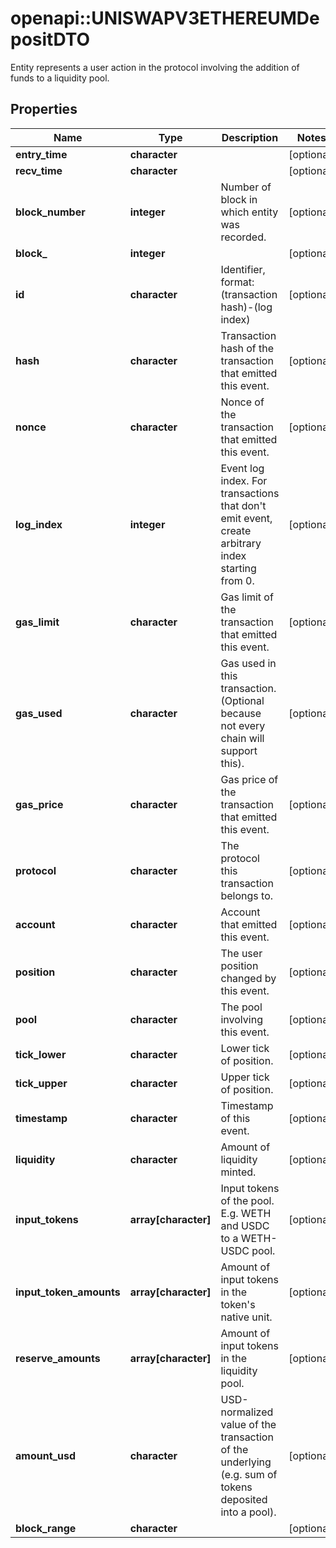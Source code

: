 # openapi::UNISWAPV3ETHEREUMDepositDTO

Entity represents a user action in the protocol involving the addition of funds to a liquidity pool.

## Properties
Name | Type | Description | Notes
------------ | ------------- | ------------- | -------------
**entry_time** | **character** |  | [optional] 
**recv_time** | **character** |  | [optional] 
**block_number** | **integer** | Number of block in which entity was recorded. | [optional] 
**block_** | **integer** |  | [optional] 
**id** | **character** | Identifier, format: (transaction hash)-(log index) | [optional] 
**hash** | **character** | Transaction hash of the transaction that emitted this event. | [optional] 
**nonce** | **character** | Nonce of the transaction that emitted this event. | [optional] 
**log_index** | **integer** | Event log index. For transactions that don&#39;t emit event, create arbitrary index starting from 0. | [optional] 
**gas_limit** | **character** | Gas limit of the transaction that emitted this event. | [optional] 
**gas_used** | **character** | Gas used in this transaction. (Optional because not every chain will support this). | [optional] 
**gas_price** | **character** | Gas price of the transaction that emitted this event. | [optional] 
**protocol** | **character** | The protocol this transaction belongs to. | [optional] 
**account** | **character** | Account that emitted this event. | [optional] 
**position** | **character** | The user position changed by this event. | [optional] 
**pool** | **character** | The pool involving this event. | [optional] 
**tick_lower** | **character** | Lower tick of position. | [optional] 
**tick_upper** | **character** | Upper tick of position. | [optional] 
**timestamp** | **character** | Timestamp of this event. | [optional] 
**liquidity** | **character** | Amount of liquidity minted. | [optional] 
**input_tokens** | **array[character]** | Input tokens of the pool. E.g. WETH and USDC to a WETH-USDC pool. | [optional] 
**input_token_amounts** | **array[character]** | Amount of input tokens in the token&#39;s native unit. | [optional] 
**reserve_amounts** | **array[character]** | Amount of input tokens in the liquidity pool. | [optional] 
**amount_usd** | **character** | USD-normalized value of the transaction of the underlying (e.g. sum of tokens deposited into a pool). | [optional] 
**block_range** | **character** |  | [optional] 



